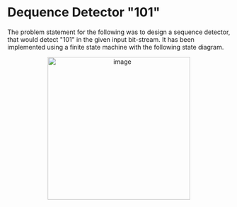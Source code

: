 # Dequence Detector "101"

The problem statement for the following was to design a sequence detector, that would detect "101" in the given input bit-stream.
It has been implemented using a finite state machine with the following state diagram.

<p align="center">
  
<img width="322" alt="image" src="https://user-images.githubusercontent.com/82091082/211559823-c0837410-c704-4d79-9b7f-010cc7b8197a.png">
  
</p>

